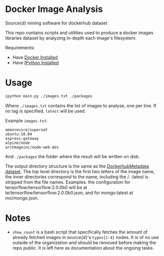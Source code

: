 # Docker Image Analysis

Source{d} mining software for dockerhub dataset

This repo contains scripts and utilities used to produce a docker images libraries dataset by analyzing in-depth each image's filesystem.

Requirements:

- Have [Docker Installed](https://docs.docker.com/install/)
- Have [IPython Installed](https://ipython.org/install.html)

# Usage

```bash
ipython main.py ./images.txt ./packages
```

Where `./images.txt` contains the list of images to analyse, one per line. If no tag is specified, `latest` will be used.

Example `images.txt`:

```
amancevice/superset
ubuntu:18.04
express-gateway
alpine/node
archmageinc/node-web-dev
```

And `./packages` the folder where the result will be written on disk.

The output directory structure is the same as the [DockerhubMetadata dataset](https://github.com/src-d/datasets/tree/master/DockerHubMetadata). The top level directory is the first two letters of the image name, the inner directories correspond to the name, including the /. :latest is stripped from the file names. Examples: the configuration for tensorflow/tensorflow:2.0.0b0 will be at te/tensorflow/tensorflow:2.0.0b0.json, and for mongo:latest at mo/mongo.json.

# Notes

- `show_count` is a bash script that specifically fetches the amount of already fetched images in source{d}'s `typos{1-4}` nodes. It is of no use outside of the organization and should be removed before making the repo public. It is left here as documentation about the ongoing tasks.
